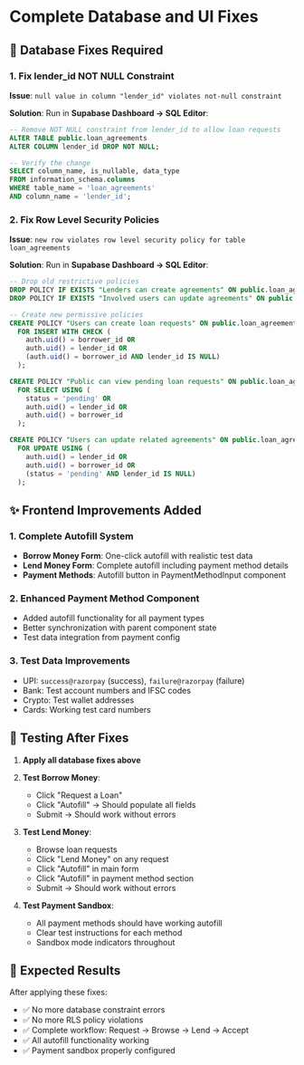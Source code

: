 # Complete Database and UI Fixes

## 🔧 Database Fixes Required

### 1. Fix lender_id NOT NULL Constraint

**Issue**: `null value in column "lender_id" violates not-null constraint`

**Solution**: Run in **Supabase Dashboard → SQL Editor**:

```sql
-- Remove NOT NULL constraint from lender_id to allow loan requests
ALTER TABLE public.loan_agreements 
ALTER COLUMN lender_id DROP NOT NULL;

-- Verify the change
SELECT column_name, is_nullable, data_type 
FROM information_schema.columns 
WHERE table_name = 'loan_agreements' 
AND column_name = 'lender_id';
```

### 2. Fix Row Level Security Policies

**Issue**: `new row violates row level security policy for table loan_agreements`

**Solution**: Run in **Supabase Dashboard → SQL Editor**:

```sql
-- Drop old restrictive policies
DROP POLICY IF EXISTS "Lenders can create agreements" ON public.loan_agreements;
DROP POLICY IF EXISTS "Involved users can update agreements" ON public.loan_agreements;

-- Create new permissive policies
CREATE POLICY "Users can create loan requests" ON public.loan_agreements
  FOR INSERT WITH CHECK (
    auth.uid() = borrower_id OR 
    auth.uid() = lender_id OR 
    (auth.uid() = borrower_id AND lender_id IS NULL)
  );

CREATE POLICY "Public can view pending loan requests" ON public.loan_agreements
  FOR SELECT USING (
    status = 'pending' OR 
    auth.uid() = lender_id OR 
    auth.uid() = borrower_id
  );

CREATE POLICY "Users can update related agreements" ON public.loan_agreements
  FOR UPDATE USING (
    auth.uid() = lender_id OR 
    auth.uid() = borrower_id OR
    (status = 'pending' AND lender_id IS NULL)
  );
```

## ✨ Frontend Improvements Added

### 1. Complete Autofill System
- **Borrow Money Form**: One-click autofill with realistic test data
- **Lend Money Form**: Complete autofill including payment method details
- **Payment Methods**: Autofill button in PaymentMethodInput component

### 2. Enhanced Payment Method Component
- Added autofill functionality for all payment types
- Better synchronization with parent component state
- Test data integration from payment config

### 3. Test Data Improvements
- UPI: `success@razorpay` (success), `failure@razorpay` (failure)
- Bank: Test account numbers and IFSC codes
- Crypto: Test wallet addresses
- Cards: Working test card numbers

## 🧪 Testing After Fixes

1. **Apply all database fixes above**
2. **Test Borrow Money**:
   - Click "Request a Loan"
   - Click "Autofill" → Should populate all fields
   - Submit → Should work without errors

3. **Test Lend Money**:
   - Browse loan requests
   - Click "Lend Money" on any request
   - Click "Autofill" in main form
   - Click "Autofill" in payment method section
   - Submit → Should work without errors

4. **Test Payment Sandbox**:
   - All payment methods should have working autofill
   - Clear test instructions for each method
   - Sandbox mode indicators throughout

## 🎯 Expected Results

After applying these fixes:
- ✅ No more database constraint errors
- ✅ No more RLS policy violations
- ✅ Complete workflow: Request → Browse → Lend → Accept
- ✅ All autofill functionality working
- ✅ Payment sandbox properly configured
